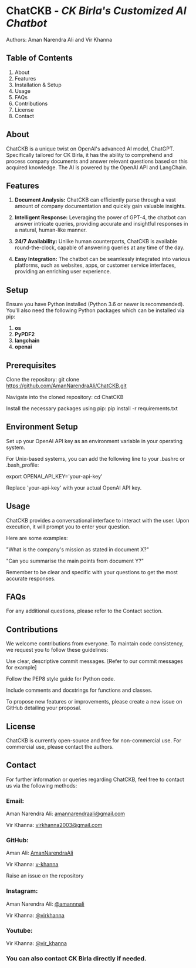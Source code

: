 # **ChatCKB** - _CK Birla's Customized AI Chatbot_

Authors: Aman Narendra Ali and Vir Khanna

## Table of Contents

1. About
2. Features
3. Installation & Setup
4. Usage
5. FAQs
6. Contributions
7. License
8. Contact

## About

ChatCKB is a unique twist on OpenAI's advanced AI model, ChatGPT. Specifically tailored for CK Birla, it has the ability to comprehend and process company documents and answer relevant questions based on this acquired knowledge. The AI is powered by the OpenAI API and LangChain.

## Features

1. **Document Analysis:** ChatCKB can efficiently parse through a vast amount of company documentation and quickly gain valuable insights.

2. **Intelligent Response:** Leveraging the power of GPT-4, the chatbot can answer intricate queries, providing accurate and insightful responses in a natural, human-like manner.

3. **24/7 Availability:** Unlike human counterparts, ChatCKB is available round-the-clock, capable of answering queries at any time of the day.

4. **Easy Integration:** The chatbot can be seamlessly integrated into various platforms, such as websites, apps, or customer service interfaces, providing an enriching user experience.

## Setup
Ensure you have Python installed (Python 3.6 or newer is recommended). You'll also need the following Python packages which can be installed via pip:

1. **os**
2. **PyPDF2**
3. **langchain**
4. **openai**

## Prerequisites

Clone the repository: git clone https://github.com/AmanNarendraAli/ChatCKB.git

Navigate into the cloned repository: cd ChatCKB

Install the necessary packages using pip: pip install -r requirements.txt

## Environment Setup

Set up your OpenAI API key as an environment variable in your operating system.

For Unix-based systems, you can add the following line to your .bashrc or .bash_profile:

export OPENAI_API_KEY='your-api-key'

Replace 'your-api-key' with your actual OpenAI API key.

## Usage

ChatCKB provides a conversational interface to interact with the user. Upon execution, it will prompt you to enter your question. 

Here are some examples:

"What is the company's mission as stated in document X?"

"Can you summarise the main points from document Y?"

Remember to be clear and specific with your questions to get the most accurate responses.

## FAQs

For any additional questions, please refer to the Contact section.

## Contributions

We welcome contributions from everyone. To maintain code consistency, we request you to follow these guidelines:

Use clear, descriptive commit messages. [Refer to our commit messages for example]

Follow the PEP8 style guide for Python code.

Include comments and docstrings for functions and classes.

To propose new features or improvements, please create a new issue on GitHub detailing your proposal.

## License

ChatCKB is currently open-source and free for non-commercial use. For commercial use, please contact the authors.

## Contact

For further information or queries regarding ChatCKB, feel free to contact us via the following methods:

### Email:

Aman Narendra Ali: amannarendraali@gmail.com

Vir Khanna: virkhanna2003@gmail.com

### GitHub:

Aman Ali: [AmanNarendraAli](https://github.com/AmanNarendraAli)

Vir Khanna: [v-khanna](https://github.com/v-khanna)

Raise an issue on the repository

### Instagram:

Aman Narendra Ali: [@amannnali](https://instagram.com/amannnali)

Vir Khanna: [@virkhanna](https://instagram.com/virkhanna)

### Youtube:

Vir Khanna: [@vir_khanna](https://youtube.com/@vir_khanna)

### You can also contact CK Birla directly if needed.
